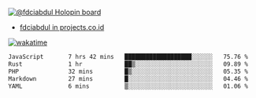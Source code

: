 [![@fdciabdul Holopin board](https://holopin.io/api/user/board?user=fdciabdul)](https://holopin.io/@fdciabdul)

- [fdciabdul in projects.co.id](https://projects.co.id/public/browse_users/view/496e26/fdciabdul)



[![wakatime](https://wakatime.com/badge/user/87646243-158a-4241-a3cb-668e1fa2dbb8.svg)](https://wakatime.com/@87646243-158a-4241-a3cb-668e1fa2dbb8)
<!--START_SECTION:waka-->

```txt
JavaScript       7 hrs 42 mins   ███████████████████░░░░░░   75.76 %
Rust             1 hr            ██▒░░░░░░░░░░░░░░░░░░░░░░   09.89 %
PHP              32 mins         █▒░░░░░░░░░░░░░░░░░░░░░░░   05.35 %
Markdown         27 mins         █░░░░░░░░░░░░░░░░░░░░░░░░   04.46 %
YAML             6 mins          ▒░░░░░░░░░░░░░░░░░░░░░░░░   01.06 %
```

<!--END_SECTION:waka-->
